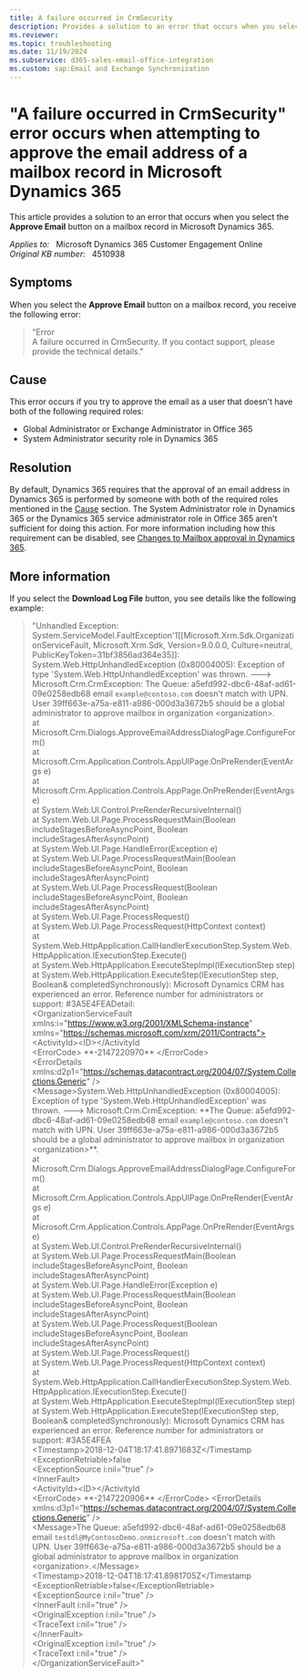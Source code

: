 ```yaml
---
title: A failure occurred in CrmSecurity
description: Provides a solution to an error that occurs when you select the Approve Email button on a mailbox record in Microsoft Dynamics 365.
ms.reviewer: 
ms.topic: troubleshooting
ms.date: 11/19/2024
ms.subservice: d365-sales-email-office-integration
ms.custom: sap:Email and Exchange Synchronization
---
```

# "A failure occurred in CrmSecurity" error occurs when attempting to approve the email address of a mailbox record in Microsoft Dynamics 365

This article provides a solution to an error that occurs when you select the **Approve Email** button on a mailbox record in Microsoft Dynamics 365.

_Applies to:_ &nbsp; Microsoft Dynamics 365 Customer Engagement Online  
_Original KB number:_ &nbsp; 4510938

## Symptoms

When you select the **Approve Email** button on a mailbox record, you receive the following error:

> "Error  
A failure occurred in CrmSecurity. If you contact support, please provide the technical details."

## Cause

This error occurs if you try to approve the email as a user that doesn't have both of the following required roles:

- Global Administrator or Exchange Administrator in Office 365
- System Administrator security role in Dynamics 365

## Resolution

By default, Dynamics 365 requires that the approval of an email address in Dynamics 365 is performed by someone with both of the required roles mentioned in the [Cause](#cause) section. The System Administrator role in Dynamics 365 or the Dynamics 365 service administrator role in Office 365 aren't sufficient for doing this action. For more information including how this requirement can be disabled, see [Changes to Mailbox approval in Dynamics 365](https://support.microsoft.com/help/4506139).

## More information

If you select the **Download Log File** button, you see details like the following example:

> "Unhandled Exception: System.ServiceModel.FaultException'1[[Microsoft.Xrm.Sdk.OrganizationServiceFault, Microsoft.Xrm.Sdk, Version=9.0.0.0, Culture=neutral, PublicKeyToken=31bf3856ad364e35]]: System.Web.HttpUnhandledException (0x80004005): Exception of type 'System.Web.HttpUnhandledException' was thrown. ---> Microsoft.Crm.CrmException: The Queue: a5efd992-dbc6-48af-ad61-09e0258edb68 email `example@contoso.com` doesn't match with UPN. User 39ff663e-a75a-e811-a986-000d3a3672b5 should be a global administrator to approve mailbox in organization \<organization>.  
at Microsoft.Crm.Dialogs.ApproveEmailAddressDialogPage.ConfigureForm()  
at Microsoft.Crm.Application.Controls.AppUIPage.OnPreRender(EventArgs e)  
at Microsoft.Crm.Application.Controls.AppPage.OnPreRender(EventArgs e)  
at System.Web.UI.Control.PreRenderRecursiveInternal()  
at System.Web.UI.Page.ProcessRequestMain(Boolean includeStagesBeforeAsyncPoint, Boolean includeStagesAfterAsyncPoint)  
at System.Web.UI.Page.HandleError(Exception e)  
at System.Web.UI.Page.ProcessRequestMain(Boolean includeStagesBeforeAsyncPoint, Boolean includeStagesAfterAsyncPoint)  
at System.Web.UI.Page.ProcessRequest(Boolean includeStagesBeforeAsyncPoint, Boolean includeStagesAfterAsyncPoint)  
at System.Web.UI.Page.ProcessRequest()  
at System.Web.UI.Page.ProcessRequest(HttpContext context)  
at System.Web.HttpApplication.CallHandlerExecutionStep.System.Web.HttpApplication.IExecutionStep.Execute()  
at System.Web.HttpApplication.ExecuteStepImpl(IExecutionStep step)  
at System.Web.HttpApplication.ExecuteStep(IExecutionStep step, Boolean&
completedSynchronously): Microsoft Dynamics CRM has experienced an error. Reference number
for administrators or support: #3A5E4FEADetail:  
\<OrganizationServiceFault xmlns:i="https://www.w3.org/2001/XMLSchema-instance" xmlns="https://schemas.microsoft.com/xrm/2011/Contracts">  
  \<ActivityId>\<ID>\</ActivityId  
  \<ErrorCode> \*\*-2147220970\*\* \</ErrorCode>  
  \<ErrorDetails xmlns:d2p1="https://schemas.datacontract.org/2004/07/System.Collections.Generic" />  
    \<Message>System.Web.HttpUnhandledException (0x80004005): Exception of type \'System.Web.HttpUnhandledException\' was thrown. ---&gt; Microsoft.Crm.CrmException: \*\*The Queue: a5efd992-dbc6-48af-ad61-09e0258edb68 email `example@contoso.com` doesn't match with UPN. User 39ff663e-a75a-e811-a986-000d3a3672b5 should be a global administrator to approve mailbox in organization \<organization>\*\*.  
   at Microsoft.Crm.Dialogs.ApproveEmailAddressDialogPage.ConfigureForm()  
   at Microsoft.Crm.Application.Controls.AppUIPage.OnPreRender(EventArgs e)  
   at Microsoft.Crm.Application.Controls.AppPage.OnPreRender(EventArgs e)  
   at System.Web.UI.Control.PreRenderRecursiveInternal()  
   at System.Web.UI.Page.ProcessRequestMain(Boolean includeStagesBeforeAsyncPoint, Boolean includeStagesAfterAsyncPoint)  
   at System.Web.UI.Page.HandleError(Exception e)  
   at System.Web.UI.Page.ProcessRequestMain(Boolean includeStagesBeforeAsyncPoint, Boolean includeStagesAfterAsyncPoint)  
   at System.Web.UI.Page.ProcessRequest(Boolean includeStagesBeforeAsyncPoint, Boolean includeStagesAfterAsyncPoint)  
   at System.Web.UI.Page.ProcessRequest()  
   at System.Web.UI.Page.ProcessRequest(HttpContext context)  
   at
System.Web.HttpApplication.CallHandlerExecutionStep.System.Web.HttpApplication.IExecutionStep.Execute()  
   at System.Web.HttpApplication.ExecuteStepImpl(IExecutionStep step)  
   at System.Web.HttpApplication.ExecuteStep(IExecutionStep step, Boolean&amp; completedSynchronously): Microsoft Dynamics CRM has experienced an error. Reference number for administrators or support: #3A5E4FEA</Message>  
  \<Timestamp>2018-12-04T18:17:41.8971683Z\</Timestamp  
  \<ExceptionRetriable>false</ExceptionRetriable>  
  \<ExceptionSource i:nil="true" />  
  \<InnerFault>  
  \<ActivityId>\<ID></ActivityId  
  \<ErrorCode> \*\*-2147220906\*\* \</ErrorCode>
\<ErrorDetails xmlns:d3p1="https://schemas.datacontract.org/2004/07/System.Collections.Generic" />  
\<Message>The Queue: a5efd992-dbc6-48af-ad61-09e0258edb68 email `testdl@MyContosoDemo.onmicrosoft.com` doesn't match with UPN. User 39ff663e-a75a-e811-a986-000d3a3672b5 should be a global administrator to approve mailbox in organization \<organization>.\</Message>  
\<Timestamp>2018-12-04T18:17:41.8981705Z\</Timestamp  
\<ExceptionRetriable>false\</ExceptionRetriable>  
\<ExceptionSource i:nil="true" />  
\<InnerFault i:nil="true" />  
\<OriginalException i:nil="true" />  
\<TraceText i:nil="true" />  
\</InnerFault>  
\<OriginalException i:nil="true" />  
\<TraceText i:nil="true" />  
\</OrganizationServiceFault>"
